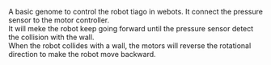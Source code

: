 A basic genome to control the robot tiago in webots. It connect the pressure sensor to the motor controller.<br/>
It will meke the robot keep going forward until the pressure sensor detect the collision with the wall.<br/>
When the robot collides with a wall, the motors will reverse the rotational direction to make the robot move backward.<br/>